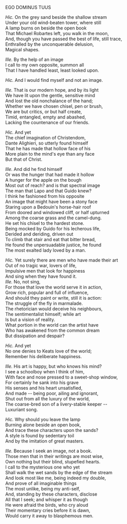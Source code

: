 EGO DOMINUS TUUS  
  
*Hic.* On the grey sand beside the shallow stream  
Under your old wind-beaten tower, where still  
A lamp burns on beside the open book  
That Michael Robartes left, you walk in the moon,  
And, though you have passed the best of life, still trace,  
Enthralled by the unconquerable delusion,  
Magical shapes.  
  
*Ille.* By the help of an image  
I call to my own opposite, summon all  
That I have handled least, least looked upon.  
  
*Hic.* And I would find myself and not an image.  
  
*Ille.* That is our modern hope, and by its light  
We have lit upon the gentle, sensitive mind  
And lost the old nonchalance of the hand;  
Whether we have chosen chisel, pen or brush,  
We are but critics, or but half create,  
Timid, entangled, empty and abashed,  
Lacking the countenance of our friends.  
  
*Hic.* And yet  
The chief imagination of Christendom,  
Dante Alighieri, so utterly found himself  
That he has made that hollow face of his  
More plain to the mind's eye than any face  
But that of Christ.  
  
*Ille.* And did he find himself  
Or was the hunger that had made it hollow  
A hunger for the apple on the bough  
Most out of reach? and is that spectral image  
The man that Lapo and that Guido knew?  
I think he fashioned from his opposite  
An image that might have been a stony face  
Staring upon a Bedouin's horse-hair roof  
From doored and windowed cliff, or half upturned  
Among the coarse grass and the camel-dung.  
He set his chisel to the hardest stone.  
Being mocked by Guido for his lecherous life,  
Derided and deriding, driven out  
To climb that stair and eat that bitter bread,  
He found the unpersuadable justice, he found  
The most exalted lady loved by a man.  
  
*Hic.* Yet surely there are men who have made their art  
Out of no tragic war, lovers of life,  
Impulsive men that look for happiness  
And sing when they have found it.  
*Ille.* No, not sing,  
For those that love the world serve it in action,  
Grow rich, popular and full of influence,  
And should they paint or write, still it is action:  
The struggle of the fly in marmalade.  
The rhetorician would deceive his neighbours,  
The sentimentalist himself; while art  
Is but a vision of reality.  
What portion in the world can the artist have  
Who has awakened from the common dream  
But dissipation and despair?  
  
*Hic.* And yet  
No one denies to Keats love of the world;  
Remember his deliberate happiness.  
  
*Ille.* His art is happy, but who knows his mind?  
I see a schoolboy when I think of him,  
With face and nose pressed to a sweet-shop window,  
For certainly he sank into his grave  
His senses and his heart unsatisfied,  
And made -- being poor, ailing and ignorant,  
Shut out from all the luxury of the world,  
The coarse-bred son of a livery-stable keeper --  
Luxuriant song.  
  
*Hic.* Why should you leave the lamp  
Burning alone beside an open book,  
And trace these characters upon the sands?  
A style is found by sedentary toil  
And by the imitation of great masters.  
  
*Ille.* Because I seek an image, not a book.  
Those men that in their writings are most wise,  
Own nothing but their blind, stupefied hearts.  
I call to the mysterious one who yet  
Shall walk the wet sands by the edge of the stream  
And look most like me, being indeed my double,  
And prove of all imaginable things  
The most unlike, being my anti-self,  
And, standing by these characters, disclose  
All that I seek; and whisper it as though  
He were afraid the birds, who cry aloud  
Their momentary cries before it is dawn,  
Would carry it away to blasphemous men.  
